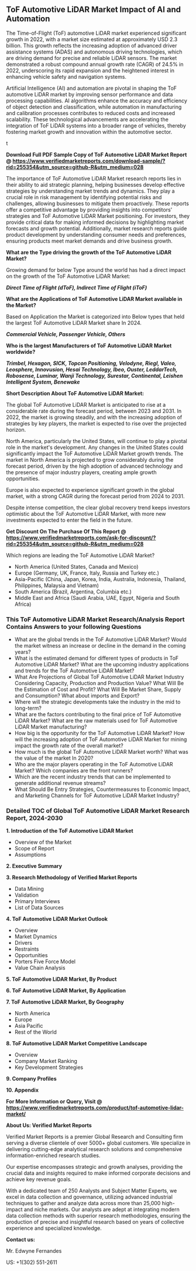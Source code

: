 <h2>ToF Automotive LiDAR Market Impact of AI and Automation</h2><p>The Time-of-Flight (ToF) automotive LiDAR market experienced significant growth in 2022, with a market size estimated at approximately USD 2.3 billion. This growth reflects the increasing adoption of advanced driver assistance systems (ADAS) and autonomous driving technologies, which are driving demand for precise and reliable LiDAR sensors. The market demonstrated a robust compound annual growth rate (CAGR) of 24.5% in 2022, underscoring its rapid expansion and the heightened interest in enhancing vehicle safety and navigation systems.</p><p>Artificial Intelligence (AI) and automation are pivotal in shaping the ToF automotive LiDAR market by improving sensor performance and data processing capabilities. AI algorithms enhance the accuracy and efficiency of object detection and classification, while automation in manufacturing and calibration processes contributes to reduced costs and increased scalability. These technological advancements are accelerating the integration of ToF LiDAR systems into a broader range of vehicles, thereby fostering market growth and innovation within the automotive sector.</p>t</p><p id="" class=""><strong>Download Full PDF Sample Copy of ToF Automotive LiDAR Market Report @ <a href="https://www.verifiedmarketreports.com/download-sample/?rid=255354&utm_source=github-R&utm_medium=028" target="_blank">https://www.verifiedmarketreports.com/download-sample/?rid=255354&utm_source=github-R&utm_medium=028</a></strong></p><p>The importance of&nbsp;ToF Automotive LiDAR Market research reports lies in their ability to aid strategic planning, helping businesses develop effective strategies by understanding market trends and dynamics. They play a crucial role in risk management by identifying potential risks and challenges, allowing businesses to mitigate them proactively. These reports offer a competitive advantage by providing insights into competitors' strategies and ToF Automotive LiDAR Market positioning. For investors, they provide critical data for making informed decisions by highlighting market forecasts and growth potential. Additionally, market research reports guide product development by understanding consumer needs and preferences, ensuring products meet market demands and drive business growth.</p><p><strong>What are the&nbsp;Type driving the growth of the ToF Automotive LiDAR Market?</strong></p><p id="" class="">Growing demand for below Type around the world has had a direct impact on the growth of the ToF Automotive LiDAR Market:</p><em><strong>Direct Time of Flight (dToF), Indirect Time of Flight (iToF)</strong></em></p><strong>What are the&nbsp;Applications&nbsp;of ToF Automotive LiDAR Market available in the Market?</strong></p><p id="" class="">Based on Application the Market is categorized into Below types that held the largest ToF Automotive LiDAR Market share In 2024.</p><em><strong>Commercial Vehicle, Passenger Vehicle, Others</strong></em></p><strong>Who is the largest Manufacturers of ToF Automotive LiDAR Market worldwide?</strong></p><p><em><strong>Trimbel, Hexagon, SICK, Topcon Positioning, Velodyne, Riegl, Valeo, Leosphere, Innovusion, Hesai Technology, Ibeo, Ouster, LeddarTech, Robosense, Luminar, Wanji Technology, Surestar, Continental, Leishen Intelligent System, Benewake</strong></em></p><p id="" class=""><strong>Short Description About ToF Automotive LiDAR Market:</strong></p><p>The global ToF Automotive LiDAR Market is anticipated to rise at a considerable rate during the forecast period, between 2023 and 2031. In 2022, the market is growing steadily, and with the increasing adoption of strategies by key players, the market is expected to rise over the projected horizon.</p><p>North America, particularly the United States, will continue to play a pivotal role in the market's development. Any changes in the United States could significantly impact the ToF Automotive LiDAR Market growth trends. The market in North America is projected to grow considerably during the forecast period, driven by the high adoption of advanced technology and the presence of major industry players, creating ample growth opportunities.</p><p>Europe is also expected to experience significant growth in the global market, with a strong CAGR during the forecast period from 2024 to 2031.</p><p>Despite intense competition, the clear global recovery trend keeps investors optimistic about the ToF Automotive LiDAR Market, with more new investments expected to enter the field in the future.</p><p id="" class=""><strong>Get Discount On The Purchase Of This Report @ <a href="https://www.verifiedmarketreports.com/ask-for-discount/?rid=255354&utm_source=github-R&utm_medium=028" target="_blank">https://www.verifiedmarketreports.com/ask-for-discount/?rid=255354&utm_source=github-R&utm_medium=028</a></strong></p>Which regions are leading the ToF Automotive LiDAR Market?</p><ul><li>North America (United States, Canada and Mexico)</li><li>Europe (Germany, UK, France, Italy, Russia and Turkey etc.)</li><li>Asia-Pacific (China, Japan, Korea, India, Australia, Indonesia, Thailand, Philippines, Malaysia and Vietnam)</li><li>South America (Brazil, Argentina, Columbia etc.)</li><li>Middle East and Africa (Saudi Arabia, UAE, Egypt, Nigeria and South Africa)</li></ul><h3 id="" class="">This ToF Automotive LiDAR Market Research/Analysis Report Contains Answers to your following Questions</h3><ul><li>What are the global trends in the ToF Automotive LiDAR Market? Would the market witness an increase or decline in the demand in the coming years?</li><li>What is the estimated demand for different types of products in ToF Automotive LiDAR Market? What are the upcoming industry applications and trends for the ToF Automotive LiDAR Market?</li><li>What Are Projections of Global ToF Automotive LiDAR Market Industry Considering Capacity, Production and Production Value? What Will Be the Estimation of Cost and Profit? What Will Be Market Share, Supply and Consumption? What about imports and Export?</li><li>Where will the strategic developments take the industry in the mid to long-term?</li><li>What are the factors contributing to the final price of ToF Automotive LiDAR Market? What are the raw materials used for ToF Automotive LiDAR Market manufacturing?</li><li>How big is the opportunity for the ToF Automotive LiDAR Market? How will the increasing adoption of ToF Automotive LiDAR Market for mining impact the growth rate of the overall market?</li><li>How much is the global ToF Automotive LiDAR Market worth? What was the value of the market In 2020?</li><li>Who are the major players operating in the ToF Automotive LiDAR Market? Which companies are the front runners?</li><li>Which are the recent industry trends that can be implemented to generate additional revenue streams?</li><li>What Should Be Entry Strategies, Countermeasures to Economic Impact, and Marketing Channels for ToF Automotive LiDAR Market Industry?</li></ul><h3 id="" class="">Detailed TOC of Global ToF Automotive LiDAR Market Research Report, 2024-2030</h3><p id="" class=""><strong>1. Introduction of the ToF Automotive LiDAR Market</strong></p><ul><li>Overview of the Market</li><li>Scope of Report</li><li>Assumptions</li></ul><p id="" class=""><strong>2. Executive Summary</strong></p><p id="" class=""><strong>3. Research Methodology of Verified Market Reports</strong></p><ul><li>Data Mining</li><li>Validation</li><li>Primary Interviews</li><li>List of Data Sources</li></ul><p id="" class=""><strong>4. ToF Automotive LiDAR Market Outlook</strong></p><ul><li>Overview</li><li>Market Dynamics</li><li>Drivers</li><li>Restraints</li><li>Opportunities</li><li>Porters Five Force Model</li><li>Value Chain Analysis</li></ul><p id="" class=""><strong>5. ToF Automotive LiDAR Market, By Product</strong></p><p id="" class=""><strong>6. ToF Automotive LiDAR Market, By Application</strong></p><p id="" class=""><strong>7. ToF Automotive LiDAR Market, By Geography</strong></p><ul><li>North America</li><li>Europe</li><li>Asia Pacific</li><li>Rest of the World</li></ul><p id="" class=""><strong>8. ToF Automotive LiDAR Market Competitive Landscape</strong></p><ul><li>Overview</li><li>Company Market Ranking</li><li>Key Development Strategies</li></ul><p id="" class=""><strong>9. Company Profiles</strong></p><p id="" class=""><strong>10. Appendix</strong></p><p id="" class=""><strong>For More Information or Query, Visit @ <a href="https://www.verifiedmarketreports.com/product/tof-automotive-lidar-market/" target="_blank">https://www.verifiedmarketreports.com/product/tof-automotive-lidar-market/</a></strong></p><p id="" class=""><strong>About Us: Verified Market Reports</strong></p><p id="" class="">Verified Market Reports is a premier Global Research and Consulting firm serving a diverse clientele of over 5000+ global customers. We specialize in delivering cutting-edge analytical research solutions and comprehensive information-enriched research studies.</p><p id="" class="">Our expertise encompasses strategic and growth analyses, providing the crucial data and insights required to make informed corporate decisions and achieve key revenue goals.</p><p id="" class="">With a dedicated team of 250 Analysts and Subject Matter Experts, we excel in data collection and governance, utilizing advanced industrial techniques to gather and analyze data across more than 25,000 high-impact and niche markets. Our analysts are adept at integrating modern data collection methods with superior research methodologies, ensuring the production of precise and insightful research based on years of collective experience and specialized knowledge.</p><p id="" class=""><strong>Contact us:</strong></p><p id="" class="">Mr. Edwyne Fernandes</p><p id="" class="">US: +1(302) 551-2611</p>